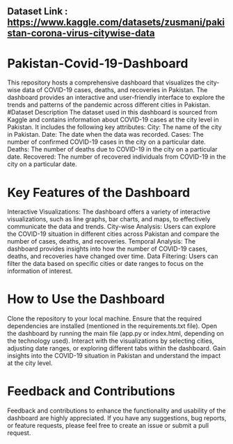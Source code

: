 ## Dataset Link : https://www.kaggle.com/datasets/zusmani/pakistan-corona-virus-citywise-data
# Pakistan-Covid-19-Dashboard
This repository hosts a comprehensive dashboard that visualizes the city-wise data of COVID-19 cases, deaths, and recoveries in Pakistan. The dashboard provides an interactive and user-friendly interface to explore the trends and patterns of the pandemic across different cities in Pakistan.
#Dataset Description
The dataset used in this dashboard is sourced from Kaggle and contains information about COVID-19 cases at the city level in Pakistan. It includes the following key attributes:
City: The name of the city in Pakistan.
Date: The date when the data was recorded.
Cases: The number of confirmed COVID-19 cases in the city on a particular date.
Deaths: The number of deaths due to COVID-19 in the city on a particular date.
Recovered: The number of recovered individuals from COVID-19 in the city on a particular date.
# Key Features of the Dashboard
Interactive Visualizations: The dashboard offers a variety of interactive visualizations, such as line graphs, bar charts, and maps, to effectively communicate the data and trends.
City-wise Analysis: Users can explore the COVID-19 situation in different cities across Pakistan and compare the number of cases, deaths, and recoveries.
Temporal Analysis: The dashboard provides insights into how the number of COVID-19 cases, deaths, and recoveries have changed over time.
Data Filtering: Users can filter the data based on specific cities or date ranges to focus on the information of interest.
# How to Use the Dashboard
Clone the repository to your local machine.
Ensure that the required dependencies are installed (mentioned in the requirements.txt file).
Open the dashboard by running the main file (app.py or index.html, depending on the technology used).
Interact with the visualizations by selecting cities, adjusting date ranges, or exploring different tabs within the dashboard.
Gain insights into the COVID-19 situation in Pakistan and understand the impact at the city level.
# Feedback and Contributions
Feedback and contributions to enhance the functionality and usability of the dashboard are highly appreciated. If you have any suggestions, bug reports, or feature requests, please feel free to create an issue or submit a pull request.
